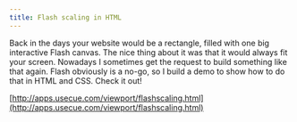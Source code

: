 ```yaml
---
title: Flash scaling in HTML
---
```



Back in the days your website would be a rectangle, filled with one big interactive Flash canvas. The nice thing about it was that it would always fit your screen. Nowadays I sometimes get the request to build something like that again. Flash obviously is a no-go, so I build a demo to show how to do that in HTML and CSS. Check it out!

[http://apps.usecue.com/viewport/flashscaling.html](http://apps.usecue.com/viewport/flashscaling.html)